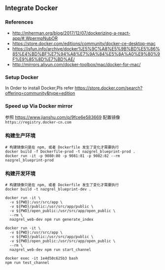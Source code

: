## Integrate Docker

### References

- http://mherman.org/blog/2017/12/07/dockerizing-a-react-app/#.WpermpNubOR
- https://store.docker.com/editions/community/docker-ce-desktop-mac
- https://jsfun.info/archive/docker%E5%9C%A8%E5%9B%BD%E5%86%85%E4%BD%BF%E7%94%A8%E7%9A%84%E5%8A%A0%E9%80%9F%E9%85%8D%E7%BD%AE/
- http://mirrors.aliyun.com/docker-toolbox/mac/docker-for-mac/

### Setup Docker

In Order to install Docker,Pls refer https://store.docker.com/search?offering=community&type=edition

### Speed up Via Docker mirror

参照 https://www.jianshu.com/p/9fce6e583669 配置镜像 `https://registry.docker-cn.com`

### 构建生产环境

```shell
# 构建镜像只是在 npm, 或者 Dockerfile 发生了变化才需要执行
docker build -f Dockerfile-prod -t nazgrel_blueprint-prod .
docker run -it -p 9080:80 -p 9081:81 -p 9082:82 --rm nazgrel_blueprint-prod
```
### 构建开发环境

```shell
# 构建镜像只是在 npm, 或者 Dockerfile 发生了变化才需要执行
docker build -t nazgrel_blueprint-dev .

docker run -it \
  -v ${PWD}:/usr/src/app \
  -v ${PWD}/public:/usr/src/app/public \
  -v ${PWD}/open_public:/usr/src/app/open_public \
  --rm \
  nazgrel_web-dev npm run generate_index

docker run -it \
  -v ${PWD}:/usr/src/app \
  -v ${PWD}/public:/usr/src/app/public \
  -v ${PWD}/open_public:/usr/src/app/open_public \
  --rm \
  nazgrel_web-dev npm run start_channel

docker exec -it 1e4d50c625b3 bash
npm run test_channel
```
